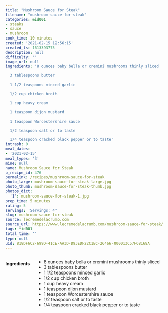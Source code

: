 ```yaml
---
title: "Mushroom Sauce for Steak"
filename: "mushroom-sauce-for-steak"
categories: &id001
- steaks
- sauce
- mushroom
cook_time: 10 minutes
created: '2021-02-15 12:56:15'
created_ts: 1613393775
description: null
difficulty: ''
image_url: null
ingredients: '8 ounces baby bella or cremini mushrooms thinly sliced

  3 tablespoons butter

  1 1/2 teaspoons minced garlic

  1/2 cup chicken broth

  1 cup heavy cream

  1 teaspoon dijon mustard

  1 teaspoon Worcestershire sauce

  1/2 teaspoon salt or to taste

  1/4 teaspoon cracked black pepper or to taste'
intrash: 0
meal_dates:
- '2021-02-15'
meal_types: '3'
mine: null
name: Mushroom Sauce for Steak
p_recipe_id: 476
permalink: /recipes/mushroom-sauce-for-steak
photo_large: mushroom-sauce-for-steak-large.jpg
photo_thumb: mushroom-sauce-for-steak-thumb.jpg
photos_dict:
  '1': mushroom-sauce-for-steak-1.jpg
prep_time: 5 minutes
rating: 5
servings: 'Servings: 4'
slug: mushroom-sauce-for-steak
source: lecremedelacrumb.com
source_url: https://www.lecremedelacrumb.com/mushroom-sauce-for-steak/
tags: *id001
total_time: ''
type: null
uid: 818DF6C2-699D-41CE-AA3D-D93EDF22C1BC-26466-000013C57F68168A
---
```

<div class="large-8 medium-7 columns" id="writeup">	</div><!-- #writeup -->
</div><!-- #row-one -->
<div class="row" id="row-two">	<div class="medium-4 small-5 columns" id="ingredients"><h4>Ingredients</h4><div class="box box-ingredients content"><ul>
<li>8 ounces baby bella or cremini mushrooms thinly sliced</li>
<li>3 tablespoons butter</li>
<li>1 1/2 teaspoons minced garlic</li>
<li>1/2 cup chicken broth</li>
<li>1 cup heavy cream</li>
<li>1 teaspoon dijon mustard</li>
<li>1 teaspoon Worcestershire sauce</li>
<li>1/2 teaspoon salt or to taste</li>
<li>1/4 teaspoon cracked black pepper or to taste</li>
</ul>
</div>	</div>	<div class="medium-6 small-7 columns" id="directions">	</div>